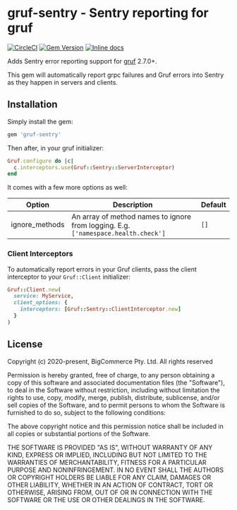 # gruf-sentry - Sentry reporting for gruf

[![CircleCI](https://circleci.com/gh/bigcommerce/gruf-sentry/tree/main.svg?style=svg)](https://circleci.com/gh/bigcommerce/gruf-sentry/tree/main) [![Gem Version](https://badge.fury.io/rb/gruf-sentry.svg)](https://badge.fury.io/rb/gruf-sentry) [![Inline docs](http://inch-ci.org/github/bigcommerce/gruf-sentry.svg?branch=main)](http://inch-ci.org/github/bigcommerce/gruf-sentry)

Adds Sentry error reporting support for [gruf](https://github.com/bigcommerce/gruf) 2.7.0+.

This gem will automatically report grpc failures and Gruf errors into Sentry as they happen in servers and clients.

## Installation

Simply install the gem:

```ruby
gem 'gruf-sentry'
```

Then after, in your gruf initializer:

```ruby
Gruf.configure do |c|
  c.interceptors.use(Gruf::Sentry::ServerInterceptor)
end
```

It comes with a few more options as well:

| Option | Description | Default |
| ------ | ----------- | ------- |
| ignore_methods | An array of method names to ignore from logging. E.g. `['namespace.health.check']` | `[]` |

### Client Interceptors

To automatically report errors in your Gruf clients, pass the client interceptor to your `Gruf::Client` initializer:

```ruby
Gruf::Client.new(
  service: MyService,
  client_options: {
    interceptors: [Gruf::Sentry::ClientInterceptor.new]
  }
)
```

## License

Copyright (c) 2020-present, BigCommerce Pty. Ltd. All rights reserved 

Permission is hereby granted, free of charge, to any person obtaining a copy of this software and associated 
documentation files (the "Software"), to deal in the Software without restriction, including without limitation the 
rights to use, copy, modify, merge, publish, distribute, sublicense, and/or sell copies of the Software, and to permit 
persons to whom the Software is furnished to do so, subject to the following conditions:

The above copyright notice and this permission notice shall be included in all copies or substantial portions of the 
Software.

THE SOFTWARE IS PROVIDED "AS IS", WITHOUT WARRANTY OF ANY KIND, EXPRESS OR IMPLIED, INCLUDING BUT NOT LIMITED TO THE 
WARRANTIES OF MERCHANTABILITY, FITNESS FOR A PARTICULAR PURPOSE AND NONINFRINGEMENT. IN NO EVENT SHALL THE AUTHORS OR 
COPYRIGHT HOLDERS BE LIABLE FOR ANY CLAIM, DAMAGES OR OTHER LIABILITY, WHETHER IN AN ACTION OF CONTRACT, TORT OR 
OTHERWISE, ARISING FROM, OUT OF OR IN CONNECTION WITH THE SOFTWARE OR THE USE OR OTHER DEALINGS IN THE SOFTWARE.
